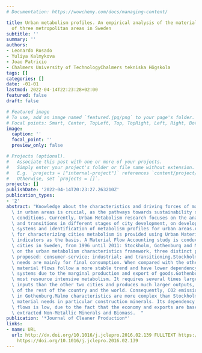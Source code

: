 ```yaml
---
# Documentation: https://wowchemy.com/docs/managing-content/

title: Urban metabolism profiles. An empirical analysis of the material flow characteristics
  of three metropolitan areas in Sweden
subtitle: ''
summary: ''
authors:
- Leonardo Rosado
- Yuliya Kalmykova
- Joao Patricio
- Chalmers University of TechnologyChalmers tekniska Högskola
tags: []
categories: []
date: -01-01
lastmod: 2022-04-14T22:23:28+02:00
featured: false
draft: false

# Featured image
# To use, add an image named `featured.jpg/png` to your page's folder.
# Focal points: Smart, Center, TopLeft, Top, TopRight, Left, Right, BottomLeft, Bottom, BottomRight.
image:
  caption: ''
  focal_point: ''
  preview_only: false

# Projects (optional).
#   Associate this post with one or more of your projects.
#   Simply enter your project's folder or file name without extension.
#   E.g. `projects = ["internal-project"]` references `content/project/deep-learning/index.md`.
#   Otherwise, set `projects = []`.
projects: []
publishDate: '2022-04-14T20:23:27.263210Z'
publication_types:
- '2'
abstract: "Knowledge about the characteristics and driving forces of material flows\
  \ in urban areas is crucial, as the pathways towards sustainability depend on local\
  \ conditions. Currently, Urban Metabolism research focuses on the analysis of trends\
  \ and transitions in different stages of city development, on developing classification\
  \ systems and identification of metabolism profiles for urban areas.A novel framework\
  \ for characterizing cities metabolism is provided using Urban Material Flow Accounting\
  \ indicators as the basis. A Material Flow Accounting study is conducted for three\
  \ cities in Sweden, from 1996 until 2011: Stockholm, Gothenburg and Malmo. Based\
  \ on the urban metabolism characteristics framework, three distinct profiles are\
  \ proposed: consumer-service; industrial; and transitioning.Stockholm's material\
  \ needs are mainly for final consumption. When compared with the other two cities,\
  \ material flows follow a more stable trend and have lower dependency on external\
  \ systems due to the marginal production and export of goods.Gothenburg has the\
  \ most resource intensive metabolism. It requires several times larger material\
  \ inputs than the other two cities and produces much larger outputs, for benefit\
  \ of the rest of the country and the world. Consequently, CO2 emissions are higher\
  \ in Gothenburg.Malmo characteristics are more complex than Stockholm's with higher\
  \ material needs in particular construction minerals. Its dependency on external\
  \ flows is low, due to the fact that the economy and exports are based on domestically\
  \ extracted Non-Metallic Minerals and Biomass.  "
publication: '*Journal of Cleaner Production*'
links:
- name: URL
  url: http://dx.doi.org/10.1016/j.jclepro.2016.02.139 FULLTEXT https://research.chalmers.se/publication/236187
    https://doi.org/10.1016/j.jclepro.2016.02.139
---
```

